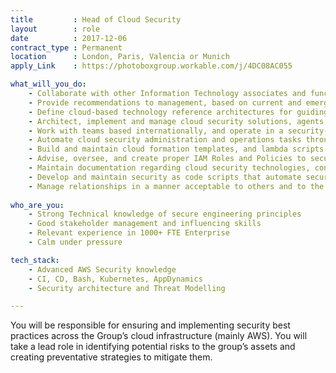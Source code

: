 ```yaml
---
title         : Head of Cloud Security
layout        : role
date          : 2017-12-06
contract_type : Permanent
location      : London, Paris, Valencia or Munich
apply_Link    : https://photoboxgroup.workable.com/j/4DC08AC055

what_will_you_do:
    - Collaborate with other Information Technology associates and functional business teams to build, deliver, and support, effective cloud security technology solutions aligned to global security strategy and compliance
    - Provide recommendations to management, based on current and emerging technologies, on methods to increase security, reduce costs, improve performance and availability, and reduce administration time
    - Define cloud-based technology reference architectures for guiding the development of security as code building blocks
    - Architect, implement and manage cloud security solutions, agents, scanners and logging systems
    - Work with teams based internationally, and operate in a security-as-a-service oriented environment
    - Automate cloud security administration and operations tasks through creation and maintenance of scripts and tools
    - Build and maintain cloud formation templates, and lambda scripts to automate and deploy security-related AWS resources; provide training, mentoring, and best practices to the security team
    - Advise, oversee, and create proper IAM Roles and Policies to secure the cloud infrastructure
    - Maintain documentation regarding cloud security technologies, configuration, and operating procedures
    - Develop and maintain security as code scripts that automate security controls in the cloud environment
    - Manage relationships in a manner acceptable to others and to the organisation; adhere consistently to all organisational policies.
    
who_are_you:
    - Strong Technical knowledge of secure engineering principles
    - Good stakeholder management and influencing skills
    - Relevant experience in 1000+ FTE Enterprise
    - Calm under pressure

tech_stack:
    - Advanced AWS Security knowledge
    - CI, CD, Bash, Kubernetes, AppDynamics
    - Security architecture and Threat Modelling

---
```

You will be responsible for ensuring and implementing security best practices across the Group’s cloud infrastructure (mainly AWS). You will take a lead role in identifying potential risks to the group’s assets and creating preventative strategies to mitigate them.
